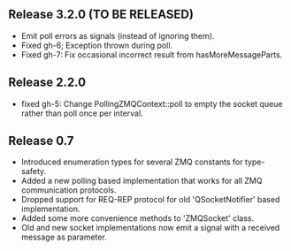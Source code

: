 Release 3.2.0 (TO BE RELEASED)
------------------------------
* Emit poll errors as signals (instead of ignoring them).
* Fixed gh-6; Exception thrown during poll.
* Fixed gh-7: Fix occasional incorrect result from hasMoreMessageParts.

Release 2.2.0
-------------
* fixed gh-5: Change PollingZMQContext::poll to empty the socket queue rather than poll once per interval.

Release 0.7
-----------
* Introduced enumeration types for several ZMQ constants for type-safety.
* Added a new polling based implementation that works for all ZMQ communication protocols.
* Dropped support for REQ-REP protocol for old 'QSocketNotifier' based implementation.
* Added some more convenience methods to 'ZMQSocket' class.
* Old and new socket implementations now emit a signal with a received message as parameter.

